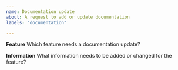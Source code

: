 ```yaml
---
name: Documentation update
about: A request to add or update documentation
labels: "documentation"

---
```


**Feature**
Which feature needs a documentation update?

**Information**
What information needs to be added or changed for the feature?